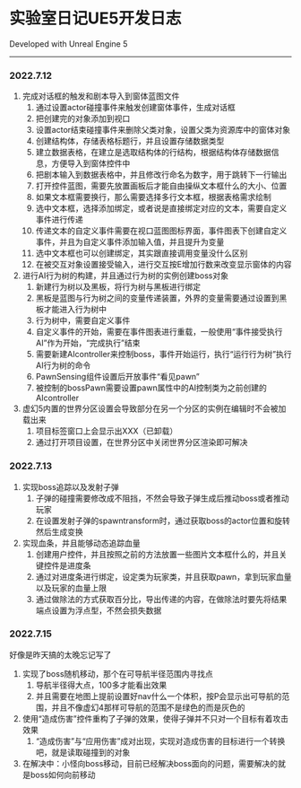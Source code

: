 # 实验室日记UE5开发日志

Developed with Unreal Engine 5
***

### 2022.7.12
1. 完成对话框的触发和剧本导入到窗体蓝图文件
   1. 通过设置actor碰撞事件来触发创建窗体事件，生成对话框
   2. 把创建完的对象添加到视口
   3. 设置actor结束碰撞事件来删除父类对象，设置父类为资源库中的窗体对象
   4. 创建结构体，存储表格标题行，并且设置存储数据类型
   5. 建立数据表格，在建立是选取结构体的行结构，根据结构体存储数据信息，方便导入到窗体控件中
   6. 把剧本输入到数据表格中，并且修改行命名为数字，用于跳转下一行输出
   7. 打开控件蓝图，需要先放置画板后才能自由操纵文本框什么的大小、位置
   8. 如果文本框需要换行，那么需要选择多行文本框，根据表格需求绘制
   9. 选中文本框，选择添加绑定，或者说是直接绑定对应的文本，需要自定义事件进行传递
   10. 传递文本的自定义事件需要在视口蓝图图标界面，事件图表下创建自定义事件，并且为自定义事件添加输入值，并且提升为变量
   11. 选中文本框也可以创建绑定，其实跟直接调用变量没什么区别
   12. 在被交互对象设置接受输入，进行交互按E增加行数来改变显示窗体的内容
2. 进行AI行为树的构建，并且通过行为树的实例创建boss对象
   1. 新建行为树以及黑板，将行为树与黑板进行绑定
   2. 黑板是蓝图与行为树之间的变量传递装置，外界的变量需要通过设置到黑板才能进入行为树中
   3. 行为树中，需要自定义事件
   4. 自定义事件的开始，需要在事件图表进行重载，一般使用“事件接受执行AI”作为开始，“完成执行”结束
   5. 需要新建AIcontroller来控制boss，事件开始运行，执行“运行行为树”执行AI行为树的命令
   6. PawnSensing组件设置后开放事件“看见pawn”
   7. 被控制的bossPawn需要设置pawn属性中的AI控制类为之前创建的AIcontroller
3. 虚幻5内置的世界分区设置会导致部分在另一个分区的实例在编辑时不会被加载出来
   1. 项目标签窗口上会显示出XXX（已卸载）
   2. 通过打开项目设置，在世界分区中关闭世界分区渲染即可解决
### 2022.7.13
1. 实现boss追踪以及发射子弹
   1. 子弹的碰撞需要修改成不阻挡，不然会导致子弹生成后推动boss或者推动玩家
   2. 在设置发射子弹的spawntransform时，通过获取boss的actor位置和旋转然后生成变换
2. 实现血条，并且能够动态追踪血量
   1. 创建用户控件，并且按照之前的方法放置一些图片文本框什么的，并且关键控件是进度条
   2. 通过对进度条进行绑定，设定类为玩家类，并且获取pawn，拿到玩家血量以及玩家的血量上限
   3. 通过做除法的方式获取百分比，导出传递的内容，在做除法时要先将结果端点设置为浮点型，不然会损失数据
### 2022.7.15
好像是昨天搞的太晚忘记写了
1. 实现了boss随机移动，那个在可导航半径范围内寻找点
   1. 导航半径得大点，100多才能看出效果
   2. 并且需要在地图上提前设置好nav什么一个体积，按P会显示出可导航的范围，并且不像虚幻4那样可导航的范围不是绿色的而是灰色的
2. 使用“造成伤害”控件重构了子弹的效果，使得子弹并不只对一个目标有着攻击效果
   1. “造成伤害”与“应用伤害”成对出现，实现对造成伤害的目标进行一个转换吧，就是读取碰撞到的对象
3. 在解决中：小怪向boss移动，目前已经解决boss面向的问题，需要解决的就是boss如何向前移动
